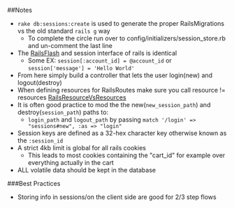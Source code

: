 ##Notes

* `rake db:sessions:create` is used to generate the proper RailsMigrations vs the old standard `rails g` way
  * To complete the circle run over to config/initializers/session_store.rb and un-comment the last line
* The [RailsFlash][1] and session interface of rails is identical
  * Some EX: `session[:account_id] = @account_id` or `session['message'] = 'Hello World'`
* From here simply build a controller that lets the user login(new) and logout(destroy)
* When defining resources for RailsRoutes make sure you call resource != resources [RailsResourceVsResources][2]
* It is often good practice to mod the the new(`new_session_path`) and destroy(`session_path`) paths to:
  * `login_path` and `logout_path` by passing `match '/login' => "sessions#new", :as => "login"`
* Session keys are defined as a 32-hex character key otherwise known as the `:session_id`
* A strict 4kb limit is global for all rails cookies
  * This leads to most cookies containing the "cart_id" for example over everything actually in the cart
* ALL volatile data should be kept in the database

###Best Practices

* Storing info in sessions/on the client side are good for 2/3 step flows

[1]: /RailsFlash
[2]: /RailsResourceVsResources
